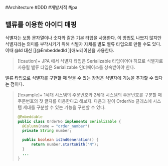 #Architecture #DDD #개발서적 #jpa 

## 밸류를 이용한 아이디 매핑
식별자는 보통 문자열이나 숫자와 같은 기본 타입을 사용한다. 이 방법도 나쁘지 않지만 식별자라는 의미를 부각시키기 위해 식별자 자체를 별도 밸류 타입으로 만들 수도 있다. 이때 @Id 대신 [[@EmbeddedId ]]애노테이션을 사용한다. 

> [!caution]+ 
> JPA 에서 식별자 타입은 Serializable 타입이어야 하므로 식별자로 사용될 밸류 타입은 Serializable 인터페이스를 상속받아야 한다.

밸류 타입으로 식별자를 구현할 때 얻을 수 있는 장점은 식별자에 기능을 추가할 수 있다는 점이다.

> [!example]+ 
> 1세대 시스템의 주문번호와 2세대 시스템의 주문번호를 구분할 때 주문번호의 첫 글자를 이용한다고 해보자. 다음과 같이 OrderNo 클래스에 시스템 세대를 구분할 수 있는 기능을 구현할 수 있다.
> 
> ```java
> @Embeddable
> public class OrderNo implements Serializable {
> 	@Column(name = "order_number")
> 	private String number;
> 
> 	public boolean is2ndGeneration() {
> 		return number.startsWith("N");
> 	}
> 	...
> }
> ```